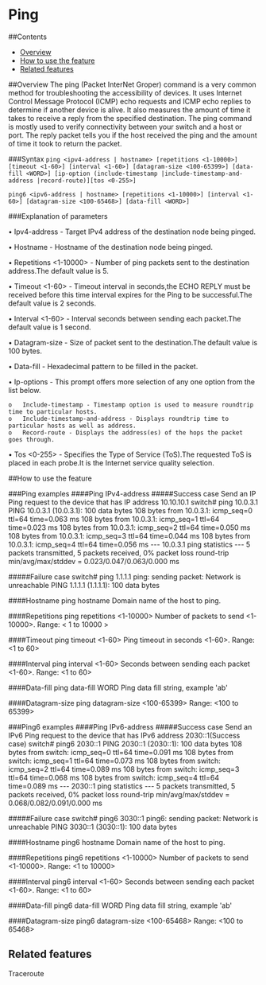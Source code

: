 # Ping

##Contents
   - [Overview](#overview)
   - [How to use the feature](#how-to-use-the-feature)
   - [Related features](#related-features)

##Overview
The ping (Packet InterNet Groper) command is a very common method for troubleshooting the accessibility of devices.
It uses Internet Control Message Protocol (ICMP) echo requests and ICMP echo replies to determine if another device is alive.
It also measures the amount of time it takes to receive a reply from the specified destination.
The ping command is mostly used to verify connectivity between your switch and a host or port. The reply packet
tells you if the host received the ping and the amount of time it took to return the packet.

###Syntax
`ping <ipv4-address | hostname> [repetitions <1-10000>] [timeout <1-60>] [interval <1-60>] [datagram-size <100-65399>] [data-fill <WORD>]
[ip-option (include-timestamp |include-timestamp-and-address |record-route)][tos <0-255>]`

`ping6 <ipv6-address | hostname> [repetitions <1-10000>] [interval <1-60>] [datagram-size <100-65468>] [data-fill <WORD>]`

###Explanation of parameters

•   Ipv4-address - Target IPv4 address of the destination node being pinged.

•   Hostname - Hostname of the destination node being pinged.

•   Repetitions <1-10000> - Number of ping packets sent to the destination address.The default value is 5.

•   Timeout <1-60> - Timeout interval in seconds,the ECHO REPLY must be received before this time interval expires for the Ping to be successful.The default value is 2 seconds.

•   Interval <1-60> - Interval seconds between sending each packet.The default value is 1 second.

•   Datagram-size - Size of packet sent to the destination.The default value is 100 bytes.

•   Data-fill -  Hexadecimal pattern to be filled in the packet.

•   Ip-options - This prompt offers more selection of any one option from the list below.

    o   Include-timestamp - Timestamp option is used to measure roundtrip time to particular hosts.
    o   Include-timestamp-and-address - Displays roundtrip time to particular hosts as well as address.
    o   Record-route - Displays the address(es) of the hops the packet goes through.

•   Tos <0-255> - Specifies the Type of Service (ToS).The requested ToS is placed in each probe.It is the Internet service quality selection.

##How to use the feature

###Ping examples
####Ping IPv4-address
#####Success case
    Send an IP Ping request to the device that has IP address 10.10.10.1
    switch# ping 10.0.3.1
    PING 10.0.3.1 (10.0.3.1): 100 data bytes
    108 bytes from 10.0.3.1: icmp_seq=0 ttl=64 time=0.063 ms
    108 bytes from 10.0.3.1: icmp_seq=1 ttl=64 time=0.023 ms
    108 bytes from 10.0.3.1: icmp_seq=2 ttl=64 time=0.050 ms
    108 bytes from 10.0.3.1: icmp_seq=3 ttl=64 time=0.044 ms
    108 bytes from 10.0.3.1: icmp_seq=4 ttl=64 time=0.056 ms
    --- 10.0.3.1 ping statistics ---
    5 packets transmitted, 5 packets received, 0% packet loss
    round-trip min/avg/max/stddev = 0.023/0.047/0.063/0.000 ms

#####Failure case
    switch# ping 1.1.1.1
    ping: sending packet: Network is unreachable
    PING 1.1.1.1 (1.1.1.1): 100 data bytes

####Hostname
    ping hostname
    Domain name of the host to ping.

####Repetitions
    ping repetitions <1-10000>
    Number of packets to send <1-10000>.
    Range: < 1 to 10000 >

####Timeout
    ping timeout <1-60>
    Ping timeout in seconds <1-60>.
    Range: <1 to 60>

####Interval
    ping interval <1-60>
    Seconds between sending each packet <1-60>.
    Range: <1 to 60>

####Data-fill
    ping data-fill WORD
    Ping data fill string, example 'ab'

####Datagram-size
    ping datagram-size <100-65399>
    Range: <100 to 65399>

###Ping6 examples
####Ping IPv6-address
#####Success case
    Send an IPv6 Ping request to the device that has IPv6 address 2030::1(Success case)
    switch# ping6 2030::1
    PING 2030::1 (2030::1): 100 data bytes
    108 bytes from switch: icmp_seq=0 ttl=64 time=0.091 ms
    108 bytes from switch: icmp_seq=1 ttl=64 time=0.073 ms
    108 bytes from switch: icmp_seq=2 ttl=64 time=0.089 ms
    108 bytes from switch: icmp_seq=3 ttl=64 time=0.068 ms
    108 bytes from switch: icmp_seq=4 ttl=64 time=0.089 ms
    --- 2030::1 ping statistics ---
    5 packets transmitted, 5 packets received, 0% packet loss
    round-trip min/avg/max/stddev = 0.068/0.082/0.091/0.000 ms

#####Failure case
    switch# ping6 3030::1
    ping6: sending packet: Network is unreachable
    PING 3030::1 (3030::1): 100 data bytes

####Hostname
    ping6 hostname
    Domain name of the host to ping.

####Repetitions
    ping6 repetitions <1-10000>
    Number of packets to send <1-10000>.
    Range: <1 to 10000>

####Interval
    ping6 interval <1-60>
    Seconds between sending each packet <1-60>.
    Range: <1 to 60>

####Data-fill
    ping6 data-fill WORD
    Ping data fill string, example 'ab'

####Datagram-size
    ping6 datagram-size <100-65468>
    Range: <100 to 65468>

## Related features ##
Traceroute
